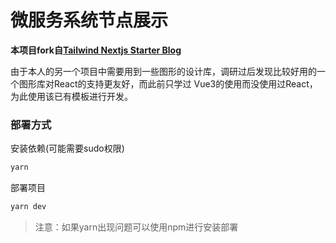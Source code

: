 # 微服务系统节点展示

**本项目fork自[Tailwind Nextjs Starter Blog](https://github.com/timlrx/tailwind-nextjs-starter-blog)**

由于本人的另一个项目中需要用到一些图形的设计库，调研过后发现比较好用的一个图形库对React的支持更友好，而此前只学过
Vue3的使用而没使用过React，为此使用该已有模板进行开发。

### 部署方式
安装依赖(可能需要sudo权限)
```bash
yarn 
```
部署项目
```bash
yarn dev
```
> 注意：如果yarn出现问题可以使用npm进行安装部署



